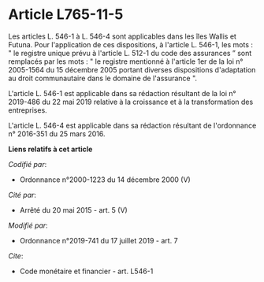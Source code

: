 # Article L765-11-5

Les articles L. 546-1 à L. 546-4 sont applicables dans les îles Wallis et Futuna. Pour l'application de ces dispositions, à
l'article L. 546-1, les mots : " le registre unique prévu à l'article L. 512-1 du code des assurances ” sont remplacés par
les mots : " le registre mentionné à l'article 1er de la loi n° 2005-1564 du 15 décembre 2005 portant diverses dispositions
d'adaptation au droit communautaire dans le domaine de l'assurance ". 

L'article L. 546-1 est applicable dans sa rédaction résultant de la loi            n° 2019-486 du 22 mai 2019 relative à la
croissance et à la transformation des entreprises. 

L'article L. 546-4 est applicable dans sa rédaction résultant de l'ordonnance n° 2016-351 du 25 mars 2016.

**Liens relatifs à cet article**

_Codifié par_:

  - Ordonnance n°2000-1223 du 14 décembre 2000 (V)

_Cité par_:

  - Arrêté du 20 mai 2015 - art. 5 (V)

_Modifié par_:

  - Ordonnance n°2019-741 du 17 juillet 2019 - art. 7

_Cite_:

  - Code monétaire et financier - art. L546-1
